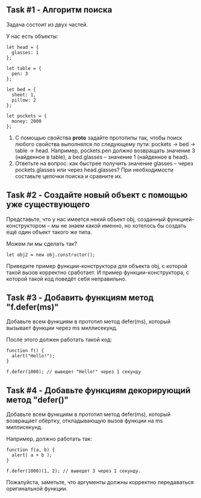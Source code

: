 ## Task #1 - Алгоритм поиска

Задача состоит из двух частей.

У нас есть объекты:
```
let head = {
  glasses: 1
};

let table = {
  pen: 3
};

let bed = {
  sheet: 1,
  pillow: 2
};

let pockets = {
  money: 2000
};
```
1) С помощью свойства __proto__ задайте прототипы так, чтобы поиск любого свойства выполнялся по следующему пути: pockets → bed → table → head. Например, pockets.pen должно возвращать значение 3 (найденное в table), а bed.glasses – значение 1 (найденное в head).
2) Ответьте на вопрос: как быстрее получить значение glasses – через pockets.glasses или через head.glasses? При необходимости составьте цепочки поиска и сравните их.

## Task #2 - Создайте новый объект с помощью уже существующего
Представьте, что у нас имеется некий объект obj, созданный функцией-конструктором – мы не знаем какой именно, но хотелось бы создать ещё один объект такого же типа.

Можем ли мы сделать так?
```
let obj2 = new obj.constructor();
```

Приведите пример функции-конструктора для объекта obj, с которой такой вызов корректно сработает. И пример функции-конструктора, с которой такой код поведёт себя неправильно.

## Task #3 - Добавить функциям метод "f.defer(ms)"
Добавьте всем функциям в прототип метод defer(ms), который вызывает функции через ms миллисекунд.

После этого должен работать такой код:
```
function f() {
  alert("Hello!");
}

f.defer(1000); // выведет "Hello!" через 1 секунду
```

## Task #4 - Добавьте функциям декорирующий метод "defer()"
Добавьте всем функциям в прототип метод defer(ms), который возвращает обёртку, откладывающую вызов функции на ms миллисекунд.

Например, должно работать так:
```
function f(a, b) {
  alert( a + b );
}

f.defer(1000)(1, 2); // выведет 3 через 1 секунду.
```
Пожалуйста, заметьте, что аргументы должны корректно передаваться оригинальной функции.
